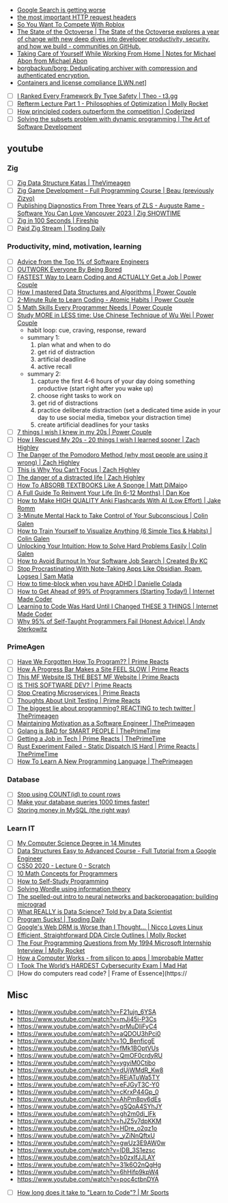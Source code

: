 - [Google Search is getting worse](https://www.fastcompany.com/90673924/its-not-just-you-google-search-really-is-getting-worse)
- [the most important HTTP request headers](https://wizardzines.com/comics/request-headers/)
- [So You Want To Compete With Roblox](https://www.fortressofdoors.com/so-you-want-to-compete-with-roblox/)
- [The State of the Octoverse | The State of the Octoverse explores a year of change with new deep dives into developer productivity, security, and how we build - communities on GitHub.](https://octoverse.github.com/)
- [Taking Care of Yourself While Working From Home | Notes for Michael Abon from Michael Abon](https://blog.michaelabon.ca/2020/03/10/working-from-home.html)
- [borgbackup/borg: Deduplicating archiver with compression and authenticated encryption.](https://github.com/borgbackup/borg/)
- [Containers and license compliance \[LWN.net\]](https://lwn.net/Articles/752982/)
- [ ] [I Ranked Every Framework By Type Safety | Theo - t3․gg](https://youtu.be/zADNdGVIPBY)
- [ ] [Refterm Lecture Part 1 - Philosophies of Optimization | Molly Rocket](https://youtu.be/pgoetgxecw8)
- [ ] [How principled coders outperform the competition | Coderized](https://youtu.be/q1qKv5TBaOA)
- [ ] [Solving the subsets problem with dynamic programming | The Art of Software Development](https://youtu.be/Kbsjju9PUuw)

## youtube

### Zig

- [ ] [Zig Data Structure Katas | TheVimeagen](https://youtu.be/xIPrwrBAU2c)
- [ ] [Zig Game Development – Full Programming Course | Beau (previously Zizyo)](https://youtu.be/2co5DgL_-3s)
- [ ] [Publishing Diagnostics From Three Years of ZLS - Auguste Rame - Software You Can Love Vancouver 2023 | Zig SHOWTIME](https://youtu.be/npb1rAYHpw8)
- [ ] [Zig in 100 Seconds | Fireship](https://youtu.be/kxT8-C1vmd4)
- [ ] [Paid Zig Stream | Tsoding Daily](https://youtu.be/eIX9zER9vjY)

### Productivity, mind, motivation, learning

- [ ] [Advice from the Top 1% of Software Engineers](https://www.youtube.com/watch?v=ydYBRLoBUpY)
- [ ] [OUTWORK Everyone By Being Bored](https://www.youtube.com/watch?v=1iNyqomXQt8&t=85s)
- [ ] [FASTEST Way to Learn Coding and ACTUALLY Get a Job | Power Couple](https://www.youtube.com/watch?v=79pKwdiqcwI)
- [ ] [How I mastered Data Structures and Algorithms | Power Couple](https://www.youtube.com/watch?v=s2mYsPWzLjg)
- [ ] [2-Minute Rule to Learn Coding - Atomic Habits | Power Couple](https://www.youtube.com/watch?v=25RdTDN2Trg)
- [ ] [5 Math Skills Every Programmer Needs | Power Couple](https://www.youtube.com/watch?v=iF0I2SPk5JU)
- [ ] [Study MORE in LESS time: Use Chinese Technique of Wu Wei | Power Couple](https://www.youtube.com/watch?v=NoVPA6Q3DnI)
  - habit loop: cue, craving, response, reward
  - summary 1:
    1. plan what and when to do
    2. get rid of distraction
    3. artificial deadline
    4. active recall
  - summary 2:
    1. capture the first 4-6 hours of your day doing something productive (start right after you wake up)
    2. choose right tasks to work on
    3. get rid of distractions
    4. practice deliberate distraction (set a dedicated time aside in your day to use social media, timebox your distraction time)
    5. create artificial deadlines for your tasks
- [ ] [7 things I wish I knew in my 20s | Power Couple](https://www.youtube.com/watch?v=TCVe_d2v5Lw)
- [ ] [How I Rescued My 20s - 20 things I wish I learned sooner | Zach Highley](https://www.youtube.com/watch?v=kuEN1KbjjTE)
- [ ] [The Danger of the Pomodoro Method (why most people are using it wrong) | Zach Highley](https://www.youtube.com/watch?v=5WRO79zuJ4U)
- [ ] [This is Why You Can’t Focus | Zach Highley](https://www.youtube.com/watch?v=RWQESB-yJUg)
- [ ] [The danger of a distracted life | Zach Highley](https://youtu.be/QnbmNqX7OC4)
- [ ] [How To ABSORB TEXTBOOKS Like A Sponge | Matt DiMaio](https://youtu.be/nqYmmZKY4sA)o
- [ ] [A Full Guide To Reinvent Your Life (In 6-12 Months) | Dan Koe](https://youtu.be/EdrNo3w_EWc)
- [ ] [How to Make HIGH QUALITY Anki Flashcards With AI (Low Effort) | Jake Romm ](https://youtu.be/5vh_bWsztPc)
- [ ] [3-Minute Mental Hack to Take Control of Your Subconscious | Colin Galen](https://youtu.be/zHECSAdJjTQ)
- [ ] [How to Train Yourself to Visualize Anything (6 Simple Tips & Habits) | Colin Galen](https://youtu.be/p4xFVJTyJZg)
- [ ] [Unlocking Your Intuition: How to Solve Hard Problems Easily | Colin Galen](https://youtu.be/1f6N2UrCK6o)
- [ ] [How to Avoid Burnout In Your Software Job Search | Created By KC](https://youtu.be/oWa1kG80NCI)
- [ ] [Stop Procrastinating With Note-Taking Apps Like Obsidian, Roam, Logseq | Sam Matla](https://youtu.be/baKCC2uTbRc)
- [ ] [How to time-block when you have ADHD | Danielle Colada](https://youtu.be/8G4Q5dw3aQo)
- [ ] [How to Get Ahead of 99% of Programmers (Starting Today!) | Internet Made Coder](https://youtu.be/epfz1O7aID0)
- [ ] [Learning to Code Was Hard Until I Changed THESE 3 THINGS | Internet Made Coder](https://youtu.be/UxRopkDEnww)
- [ ] [Why 95% of Self-Taught Programmers Fail (Honest Advice) | Andy Sterkowitz](https://youtu.be/ueXjGMrmn8k)

### PrimeAgen

- [ ] [Have We Forgotten How To Program?? | Prime Reacts](https://www.youtube.com/watch?v=NmHUjxKpD90)
- [ ] [How A Progress Bar Makes a Site FEEL SLOW | Prime Reacts](https://www.youtube.com/watch?v=l5XFWTA5E5k)
- [ ] [This MF Website IS THE BEST MF Website | Prime Reacts](https://www.youtube.com/watch?v=PsEt2mXGbxM)
- [ ] [IS THIS SOFTWARE DEV? | Prime Reacts](https://www.youtube.com/watch?v=hbSgaUbKAeE)
- [ ] [Stop Creating Microservices | Prime Reacts](https://www.youtube.com/watch?v=ivjPzOoPZsM)
- [ ] [Thoughts About Unit Testing | Prime Reacts](https://www.youtube.com/watch?v=KzV0mTqBcZA)
- [ ] [The biggest lie about programming? REACTING to tech twitter | ThePrimeagen](https://youtu.be/Nusg5dUjR0A)
- [ ] [Maintaining Motivation as a Software Engineer | ThePrimeagen](https://youtu.be/fBayRA8o3yQ)
- [ ] [Golang is BAD for SMART PEOPLE | ThePrimeTime](https://youtu.be/rWJ1tPCnVJI)
- [ ] [Getting a Job in Tech | Prime Reacts | ThePrimeTime](https://youtu.be/MZRs6w-Qy2U)
- [ ] [Rust Experiment Failed - Static Dispatch IS Hard | Prime Reacts | ThePrimeTime](https://youtu.be/mgkFA-ia8fY)
- [ ] [How To Learn A New Programming Language | ThePrimeagen](https://youtu.be/E8cM12jRH7k)

### Database

- [ ] [Stop using COUNT(id) to count rows](https://www.youtube.com/watch?v=H6juZ8c_Nu8)
- [ ] [Make your database queries 1000 times faster!](https://www.youtube.com/watch?v=sJVzvBLDqqw)
- [ ] [Storing money in MySQL (the right way)](https://www.youtube.com/watch?v=fhwEFZ34c7g)

### Learn IT

- [ ] [My Computer Science Degree in 14 Minutes](https://www.youtube.com/watch?v=LvDlwmNo-hw)
- [ ] [Data Structures Easy to Advanced Course - Full Tutorial from a Google Engineer](https://www.youtube.com/watch?v=RBSGKlAvoiM&list=PLWKjhJtqVAbn5emQ3RRG8gEBqkhf_5vxD)
- [ ] [CS50 2020 - Lecture 0 - Scratch](https://www.youtube.com/watch?v=YoXxevp1WRQ&list=PLhQjrBD2T382_R182iC2gNZI9HzWFMC_8)
- [ ] [10 Math Concepts for Programmers](https://www.youtube.com/watch?v=bOCHTHkBoAs)
- [ ] [How to Self-Study Programming](https://www.youtube.com/watch?v=YpdEJgC4PGo)
- [ ] [Solving Wordle using information theory](https://www.youtube.com/watch?v=v68zYyaEmEA)
- [ ] [The spelled-out intro to neural networks and backpropagation: building micrograd](https://www.youtube.com/watch?v=VMj-3S1tku0&list=PLAqhIrjkxbuWI23v9cThsA9GvCAUhRvKZ)
- [ ] [What REALLY is Data Science? Told by a Data Scientist](https://www.youtube.com/watch?v=xC-c7E5PK0Y)
- [ ] [Program Sucks! | Tsoding Daily](https://www.youtube.com/watch?v=ivLIov6ta-8)
- [ ] [Google's Web DRM is Worse than I Thought... | Nicco Loves Linux](https://youtu.be/NLaePqv5Sec)
- [ ] [Efficient, Straightforward DDA Circle Outlines | Molly Rocket](https://youtu.be/2KlWkKCu3Rc)
- [ ] [The Four Programming Questions from My 1994 Microsoft Internship Interview | Molly Rocket](https://youtu.be/DS7ygFv84yk)
- [ ] [How a Computer Works - from silicon to apps | Improbable Matter](https://youtu.be/5f3NJnvnk7k)
- [ ] [I Took The World’s HARDEST Cybersecurity Exam | Mad Hat](https://youtu.be/9BZaim2uQn0)
- [ ] [How do computers read code? | Frame of Essence](https://

## Misc

- https://www.youtube.com/watch?v=F21ujn_6YSA
- https://www.youtube.com/watch?v=mJj45i-P3Cs
- https://www.youtube.com/watch?v=prMuDIiFyC4
- https://www.youtube.com/watch?v=aQDOU3hPci0
- https://www.youtube.com/watch?v=1O_BenficgE
- https://www.youtube.com/watch?v=fMk1BOptVUs
- https://www.youtube.com/watch?v=QmOF0crdyRU
- https://www.youtube.com/watch?v=ygyiM0Ctibo
- https://www.youtube.com/watch?v=dUjWMdR_Kw8
- https://www.youtube.com/watch?v=REjATuWa5TY
- https://www.youtube.com/watch?v=eFJGyT3C-Y0
- https://www.youtube.com/watch?v=cKrxP44Gp_0
- https://www.youtube.com/watch?v=AhPm8pv6dEs
- https://www.youtube.com/watch?v=gSQoA4SYhJY
- https://www.youtube.com/watch?v=gh2m0dj_lFk
- https://www.youtube.com/watch?v=hJZ5v7dpKKM
- https://www.youtube.com/watch?v=HDre_o2qz1o
- https://www.youtube.com/watch?v=_yZiNnQftxU
- https://www.youtube.com/watch?v=gwUz3E9AW0w
- https://www.youtube.com/watch?v=IDB_3S1ezsc
- https://www.youtube.com/watch?v=b0zxIfJJLAY
- https://www.youtube.com/watch?v=31k6O2nQgHg
- https://www.youtube.com/watch?v=6hHifp9kpW4
- https://www.youtube.com/watch?v=poc4ctbnDYA
- [ ] [How long does it take to "Learn to Code"? | Mr Sports](https://youtu.be/nUqwvfXMs0U)
